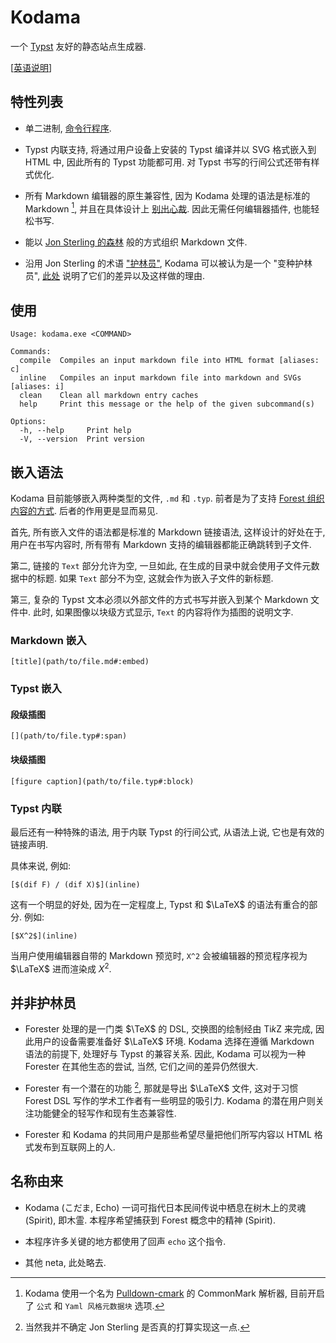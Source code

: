
# Kodama

一个 [Typst](https://github.com/typst/typst) 友好的静态站点生成器. 

[[英语说明](./README.md)]

## 特性列表

- 单二进制, [命令行程序](#使用). 

- Typst 内联支持, 将通过用户设备上安装的 Typst 编译并以 SVG 格式嵌入到 HTML 中, 因此所有的 Typst 功能都可用. 对 Typst 书写的行间公式还带有样式优化. 

- 所有 Markdown 编辑器的原生兼容性, 因为 Kodama 处理的语法是标准的 Markdown [^markdown-syntax], 并且在具体设计上 [别出心裁](#嵌入语法). 因此无需任何编辑器插件, 也能轻松书写. 

- 能以 [Jon Sterling 的森林](https://www.jonmsterling.com/foreign-forester-tfmt-000V.xml) 般的方式组织 Markdown 文件. 

- 沿用 Jon Sterling 的术语 ["护林员"](https://www.jonmsterling.com/foreign-forester-index.xml), Kodama 可以被认为是一个 "变种护林员", [此处](#并非护林员) 说明了它们的差异以及这样做的理由. 

## 使用

```
Usage: kodama.exe <COMMAND>

Commands:
  compile  Compiles an input markdown file into HTML format [aliases: c]
  inline   Compiles an input markdown file into markdown and SVGs [aliases: i]
  clean    Clean all markdown entry caches
  help     Print this message or the help of the given subcommand(s)

Options:
  -h, --help     Print help
  -V, --version  Print version
```

## 嵌入语法

Kodama 目前能够嵌入两种类型的文件, `.md` 和 `.typ`. 前者是为了支持 [Forest 组织内容的方式](https://www.jonmsterling.com/foreign-forester-tfmt-0001.xml). 后者的作用更是显而易见.  

首先, 所有嵌入文件的语法都是标准的 Markdown 链接语法, 这样设计的好处在于, 用户在书写内容时, 所有带有 Markdown 支持的编辑器都能正确跳转到子文件. 

第二, 链接的 `Text` 部分允许为空, 一旦如此, 在生成的目录中就会使用子文件元数据中的标题. 如果 `Text` 部分不为空, 这就会作为嵌入子文件的新标题. 

第三, 复杂的 Typst 文本必须以外部文件的方式书写并嵌入到某个 Markdown 文件中. 此时, 如果图像以块级方式显示, `Text` 的内容将作为插图的说明文字. 

### Markdown 嵌入

```
[title](path/to/file.md#:embed)
```

### Typst 嵌入

#### 段级插图

```
[](path/to/file.typ#:span)
```

#### 块级插图

```
[figure caption](path/to/file.typ#:block)
```

### Typst 内联

最后还有一种特殊的语法, 用于内联 Typst 的行间公式, 从语法上说, 它也是有效的链接声明. 

具体来说, 例如: 

```
[$(dif F) / (dif X)$](inline)
```

这有一个明显的好处, 因为在一定程度上, Typst 和 $\LaTeX$ 的语法有重合的部分. 例如: 

```
[$X^2$](inline)
```

当用户使用编辑器自带的 Markdown 预览时, `X^2` 会被编辑器的预览程序视为 $\LaTeX$ 进而渲染成 $X^2$. 

## 并非护林员

- Forester 处理的是一门类 $\TeX$ 的 DSL, 交换图的绘制经由 Ti*k*Z 来完成, 因此用户的设备需要准备好 $\LaTeX$ 环境. Kodama 选择在遵循 Markdown 语法的前提下, 处理好与 Typst 的兼容关系. 因此, Kodama 可以视为一种 Forester 在其他生态的尝试, 当然, 它们之间的差异仍然很大. 

- Forester 有一个潜在的功能 [^not-sure], 那就是导出 $\LaTeX$ 文件, 这对于习惯 Forest DSL 写作的学术工作者有一些明显的吸引力. Kodama 的潜在用户则关注功能健全的轻写作和现有生态兼容性. 

- Forester 和 Kodama 的共同用户是那些希望尽量把他们所写内容以 HTML 格式发布到互联网上的人. 

## 名称由来

- Kodama (こだま, Echo) 一词可指代日本民间传说中栖息在树木上的灵魂 (Spirit), 即木霊. 本程序希望捕获到 Forest 概念中的精神 (Spirit). 

- 本程序许多关键的地方都使用了回声 `echo` 这个指令. 

- 其他 neta, 此处略去.  

[^markdown-syntax]: Kodama 使用一个名为 [Pulldown-cmark](https://github.com/pulldown-cmark/pulldown-cmark) 的 CommonMark 解析器, 目前开启了 `公式` 和 `Yaml 风格元数据块` 选项. 

[^not-sure]: 当然我并不确定 Jon Sterling 是否真的打算实现这一点. 


